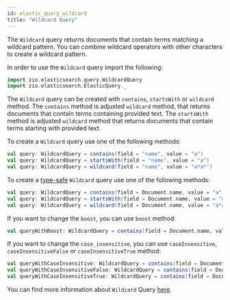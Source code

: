 ```yaml
---
id: elastic_query_wildcard
title: "Wildcard Query"
---
```


The `Wildcard` query returns documents that contain terms matching a wildcard pattern. You can combine wildcard operators with other characters to create a wildcard pattern.

In order to use the `Wildcard` query import the following:
```scala
import zio.elasticsearch.query.WildcardQuery
import zio.elasticsearch.ElasticQuery._
```

The `Wildcard` query can be created with `contains`, `startsWith` or `wildcard` method. 
The `contains` method is adjusted `wildcard` method, that returns documents that contain terms containing provided text.
The `startsWith` method is adjusted `wildcard` method that returns documents that contain terms starting with provided text.

To create a `Wildcard` query use one of the following methods:
```scala
val query: WildcardQuery = contains(field = "name", value = "a")
val query: WildcardQuery = startsWith(field = "name", value = "a")
val query: WildcardQuery = wildcard(field = "name", value = "a*a*")
```

To create a [type-safe](https://lambdaworks.github.io/zio-elasticsearch/overview/overview_zio_prelude_schema) `Wildcard` query use one of the following methods:
```scala
val query: WildcardQuery = contains(field = Document.name, value = "a")
val query: WildcardQuery = startsWith(field = Document.name, value = "a")
val query: WildcardQuery = wildcard(field = Document.name, value = "a*a*")
```

If you want to change the `boost`, you can use `boost` method:
```scala
val queryWithBoost: WildcardQuery = contains(field = Document.name, value = "test").boost(2.0)
```

If you want to change the `case_insensitive`, you can use `caseInsensitive`, `caseInsensitiveFalse` or `caseInsensitiveTrue`  method:
```scala
val queryWithCaseInsensitive: WildcardQuery = contains(field = Document.name, value = "a").caseInsensitive(true)
val queryWithCaseInsensitiveFalse: WildcardQuery = contains(field = Document.name, value = "a").caseInsensitiveFalse
val queryWithCaseInsensitiveTrue: WildcardQuery = contains(field = Document.name, value = "a").caseInsensitiveTrue
```

You can find more information about `Wildcard` Query [here](https://www.elastic.co/guide/en/elasticsearch/reference/7.17/query-dsl-wildcard-query.html#query-dsl-wildcard-query).
